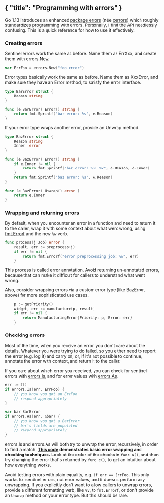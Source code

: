 { "title": "Programming with errors" }
---
Go 1.13 introduces an enhanced [package errors](https://golang.org/pkg/errors)
(née [xerrors](https://godoc.org/golang.org/x/xerrors)) which roughly
standardizes programming with errors. Personally, I find the API needlessly
confusing. This is a quick reference for how to use it effectively.


### Creating errors

Sentinel errors work the same as before. Name them as ErrXxx, and create them
with errors.New.

```go
var ErrFoo = errors.New("foo error")
```

Error types basically work the same as before. Name them as XxxError, and make
sure they have an Error method, to satisfy the error interface.

```go
type BarError struct {
	Reason string
}

func (e BarError) Error() string {
	return fmt.Sprintf("bar error: %s", e.Reason)
}
```

If your error type wraps another error, provide an Unwrap method.

```go
type BazError struct {
	Reason string
	Inner  error
}

func (e BazError) Error() string {
	if e.Inner != nil {
		return fmt.Sprintf("baz error: %s: %v", e.Reason, e.Inner)
	}
	return fmt.Sprintf("baz error: %s", e.Reason)
}

func (e BazError) Unwrap() error {
	return e.Inner
}
```


### Wrapping and returning errors

By default, when you encounter an error in a function and need to return it to
the caller, wrap it with some context about what went wrong, using
[fmt.Errorf](https://golang.org/pkg/fmt#Errorf) and the new `%w`
verb.

```go
func process(j Job) error {
	result, err := preprocess(j)
	if err != nil {
		return fmt.Errorf("error preprocessing job: %w", err)
	}
```

This process is called error annotation. Avoid returning un-annotated errors,
because that can make it difficult for callers to understand what went wrong.

Also, consider wrapping errors via a custom error type (like BazError, above)
for more sophisticated use cases.

```go
	p := getPriority()
	widget, err := manufacture(p, result)
	if err != nil {
		return ManufacturingError{Priority: p, Error: err}
	}
```


### Checking errors

Most of the time, when you receive an error, you don't care about the details.
Whatever you were trying to do failed, so you either need to report the error
(e.g. log it) and carry on; or, if it's not possible to continue, annotate the
error with context, and return it to the caller.

If you care about which error you received, you can check for sentinel errors
with [errors.Is](https://golang.org/pkg/errors#Is), and for error
values with [errors.As](https://golang.org/pkg/errors#As).

```go
err := f()
if errors.Is(err, ErrFoo) {
	// you know you got an ErrFoo
	// respond appropriately
}

var bar BarError
if errors.As(err, &bar) {
	// you know you got a BarError
	// bar's fields are populated
	// respond appropriately
}
```

errors.Is and errors.As will both try to unwrap the error, recursively, in
order to find a match. **[This code](https://play.golang.org/p/GorSR6HTWzf)
demonstrates basic error wrapping and checking techniques.** Look at the order
of the checks in `func a()`, and then try changing the error that's returned by
`func c()`, to get an intuition about how everything works.

Avoid testing errors with plain equality, e.g. `if err == ErrFoo`. This only
works for sentinel errors, not error values, and it doesn't perform any
unwrapping. If you explicitly don't want to allow callers to unwrap errors,
provide a different formatting verb, like `%v`, to `fmt.Errorf`, or don't
provide an `Unwrap` method on your error type. But this should be rare.
